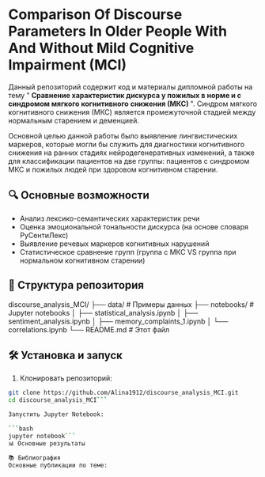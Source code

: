 # Comparison Of Discourse Parameters In Older People With And Without Mild Cognitive Impairment (MCI)
Данный репозиторий содержит код и материалы дипломной работы на тему "<b> Сравнение характеристик дискурса у пожилых в норме и с синдромом мягкого когнитивного снижения (МКС) </b>". 
Синдром мягкого когнитивного снижения (МКС) является промежуточной стадией между нормальным старением и деменцией. 

Основной целью данной работы было выявление лингвистических маркеров, которые могли бы служить для диагностики когнитивного снижения на ранних стадиях нейродегенеративных изменений, а также для классификации пациентов на две группы: пациентов с синдромом МКС и пожилых людей при здоровом когнитивном старении.
## 🔍 Основные возможности
- Анализ лексико-семантических характеристик речи
- Оценка эмоциональной тональности дискурса (на основе словаря РуСентиЛекс)
- Выявление речевых маркеров когнитивных нарушений
- Статистическое сравнение групп (группа с МКС VS группа при нормальном когнитивном старении)
## 📂 Структура репозитория
discourse_analysis_MCI/
├── data/ # Примеры данных
├── notebooks/ # Jupyter notebooks
│ ├── statistical_analysis.ipynb
│ ├── sentiment_analysis.ipynb
│ ├── memory_complaints_1.ipynb
│ └── correlations.ipynb
└── README.md # Этот файл

## 🛠️ Установка и запуск

1. Клонировать репозиторий:
```bash
git clone https://github.com/Alina1912/discourse_analysis_MCI.git
cd discourse_analysis_MCI```

Запустить Jupyter Notebook:

```bash
jupyter notebook```
📊 Основные результаты

📚 Библиография
Основные публикации по теме:



